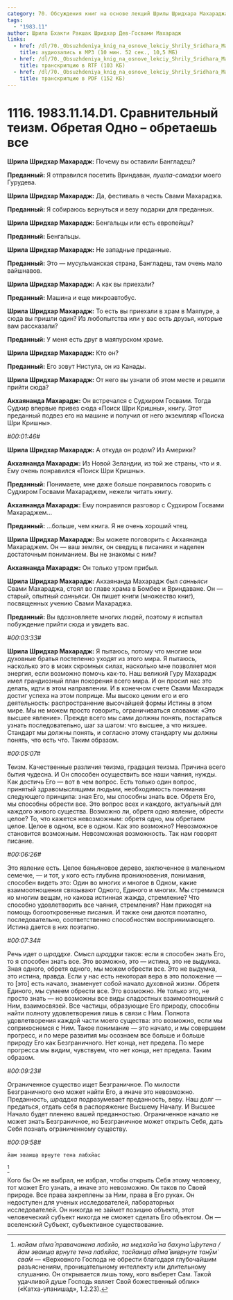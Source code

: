```yaml
---
category: 70. Обсуждения книг на основе лекций Шрилы Шридхара Махараджа
tags:
  - "1983.11"
author: Шрила Бхакти Ракшак Шридхар Дев-Госвами Махарадж
links:
  - href: /dl/70._Obsuzhdeniya_knig_na_osnove_lekciy_Shrily_Sridhara_Maharaja/1116_1983.11.14.D1_SridharMj_Sravnitelnyj_teizm_Obretaja_Odno--obretaesh_vse.mp3
    title: аудиозапись в MP3 (10 мин. 52 сек., 10,5 МБ)
  - href: /dl/70._Obsuzhdeniya_knig_na_osnove_lekciy_Shrily_Sridhara_Maharaja/1116_1983.11.14.D1_SridharMj_Sravnitelnyj_teizm_Obretaja_Odno--obretaesh_vse.rtf
    title: транскрипцию в RTF (103 КБ)
  - href: /dl/70._Obsuzhdeniya_knig_na_osnove_lekciy_Shrily_Sridhara_Maharaja/1116_1983.11.14.D1_SridharMj_Sravnitelnyj_teizm_Obretaja_Odno--obretaesh_vse.pdf
    title: транскрипцию в PDF (152 КБ)
---
```


# 1116. 1983.11.14.D1. Сравнительный теизм. Обретая Одно – обретаешь все

**Шрила Шридхар Махарадж:** Почему вы оставили Бангладеш?

**Преданный:** Я отправился посетить Вриндаван, *пушпа-самадхи* моего Гурудева.

**Шрила Шридхар Махарадж:** Да, фестиваль в честь Свами Махараджа.

**Преданный:** Я собираюсь вернуться и везу подарки для преданных.

**Шрила Шридхар Махарадж:** Бенгальцы или есть европейцы?

**Преданный:** Бенгальцы.

**Шрила Шридхар Махарадж:** Не западные преданные.

**Преданный:** Это — мусульманская страна, Бангладеш, там очень мало вайшнавов.

**Шрила Шридхар Махарадж:** А как вы приехали?

**Преданный:** Машина и еще микроавтобус.

**Шрила Шридхар Махарадж:** То есть вы приехали в храм в Маяпуре, а сюда вы пришли один? Из любопытства или у вас есть друзья, которые вам рассказали?

**Преданный:** У меня есть друг в маяпурском храме.

**Шрила Шридхар Махарадж:** Кто он?

**Преданный:** Его зовут Нистула, он из Канады.

**Шрила Шридхар Махарадж:** От него вы узнали об этом месте и решили прийти сюда?

**Акхаянанда Махарадж:** Он встречался с Судхиром Госвами. Тогда Судхир впервые привез сюда «Поиск Шри Кришны», книгу. Этот преданный подвез его на машине и получил от него экземпляр «Поиска Шри Кришны».

*#00:01:46#*

**Шрила Шридхар Махарадж:** А откуда он родом? Из Америки?

**Акхаянанда Махарадж:** Из Новой Зеландии, из той же страны, что и я. Ему очень понравился «Поиск Шри Кришны».

**Преданный:** Понимаете, мне даже больше понравилось говорить с Судхиром Госвами Махараджем, нежели читать книгу.

**Акхаянанда Махарадж:** Ему понравился разговор с Судхиром Госвами Махараджем…

**Преданный:** …больше, чем книга. Я не очень хороший чтец.

**Шрила Шридхар Махарадж:** Вы можете поговорить с Акхаянанда Махараджем. Он — ваш земляк, он сведущ в писаниях и наделен достаточным пониманием. Вы не знакомы с ним?

**Акхаянанда Махарадж:** Он только утром прибыл.

**Шрила Шридхар Махарадж:** Акхаянанда Махарадж был *санньяси* Свами Махараджа, стоял во главе храма в Бомбее и Вриндаване. Он — старый, опытный *санньяси*. Он пишет книги (множество книг), посвященных учению Свами Махараджа.

**Преданный:** Вы вдохновляете многих людей, поэтому я испытал побуждение прийти сюда и увидеть вас.

*#00:03:33#*

**Шрила Шридхар Махарадж:** Я пытаюсь, потому что многие мои духовные братья постепенно уходят из этого мира. Я пытаюсь, насколько это в моих скромных силах, насколько мне позволяет моя энергия, если возможно помочь как-то. Наш великий Гуру Махарадж имел грандиозный план покорения всего мира. И он просил нас это делать, идти в этом направлении. И в конечном счете Свами Махарадж достиг успеха на этом поприще. Мы высоко ценим его и его деятельность: распространение высочайшей формы Истины в этом мире. Мы не можем просто говорить, ограничиваться словами: «Это высшее явление». Прежде всего мы сами должны понять, постараться узнать последовательно, шаг за шагом: что высшее, а что низшее. Стандарт мы должны понять, и согласно этому стандарту мы должны понять, что есть что. Таким образом.

*#00:05:07#*

Теизм. Качественные различия теизма, градация теизма. Причина всего бытия чудесна. И Он способен осуществить все наши чаяния, нужды. Как достичь Его — вот в чем вопрос. Есть только один вопрос, принятый здравомыслящими людьми, необходимость понимания следующего принципа: зная Его, мы способны знать все. Обретя Его, мы способны обрести все. Это вопрос всех и каждого, актуальный для каждого живого существа. Возможно ли, обретя одно явление, обрести целое? То, что кажется невозможным: обретя одно, мы обретаем целое. Целое в одном, все в одном. Как это возможно? Невозможное становится возможным. Невозможная возможность. Так нам говорят писание.

*#00:06:26#*

Это явление есть. Целое баньяновое дерево, заключенное в маленьком семечке, — и тот, у кого есть глубина проникновения, понимания, способен видеть это: Один во многих и многое в Одном, какие взаимоотношения связывают Одного, Единого и многих. Мы стремимся ко многим вещам, но какова истинная жажда, стремление? Что способно удовлетворить все чаяния, стремления? Нам приходят на помощь богооткровенные писания. И также они даются поэтапно, последовательно, соответственно способностям воспринимающего. Истина дается в них поэтапно.

*#00:07:34#*

Речь идет о *шраддхе*. Смысл *шраддхи* таков: если я способен знать Его, то я способен знать все. Это возможно, это — истина, это не выдумка. Зная одного, обретя одного, мы можем обрести все. Это не выдумка, это истина, правда. Если у нас есть некоторая вера в это положение — то [это] есть начало, знаменует собой начало духовной жизни. Обретя Единого, мы сумеем обрести все. Это возможно. Не только это, не просто знать — но возможны все виды сладостных взаимоотношений с Ним, взаимосвязей. Все частицы, образующие Его природу, способны найти полноту удовлетворения лишь в связи с Ним. Полнота удовлетворения каждой части моего существа: это возможно, если мы соприкоснемся с Ним. Такое понимание — это начало, и мы совершаем прогресс, и по мере развития мы осознаем все больше и больше природу Его как Безграничного. Нет конца, нет предела. По мере прогресса мы видим, чувствуем, что нет конца, нет предела. Таким образом.

*#00:09:23#*

Ограниченное существо ищет Безграничное. По милости Безграничного оно может найти Его, а иначе это невозможно. Преданность, *шраддха* подразумевает преданность, веру. Наш долг — предаться, отдать себя в распоряжение Высшему Началу. И Высшее Начало будет пленено вашей преданностью. Ограниченное начало не может знать Безграничное, но Безграничное может открыть Себя, дать Себя познать ограниченному существу.

*#00:09:58#*

    йам эваиш̣а вр̣н̣уте тена лабхйас
[^_ftn1]

Кого бы Он не выбрал, не избрал, чтобы открыть Себя этому человеку, тот может Его узнать, а иначе это невозможно. Он таков по Своей природе. Все права закреплены за Ним, права в Его руках. Он недоступен для ученых исследователей, лабораторных исследователей. Он никогда не займет позицию объекта, этот человеческий субъект никогда не сможет сделать Его объектом. Он — вселенский Субъект, субъективное существование.



[^_ftn1]: *на̄йам а̄тма̄ правачанена лабхйо, на медхайа̄ на бахуна̄ ш́рутена / йам эваиш̣а вр̣н̣уте тена лабхйас, тасйаиш̣а а̄тма̄ вивр̣н̣уте танӯм̇ сва̄м* — «Верховного Господа не обрести благодаря глубочайшим разъяснениям, проницательному интеллекту или длительному слушанию. Он открывается лишь тому, кого выберет Сам. Такой удачливой душе Господь являет Свой божественный облик» («Катха-упанишад», 1.2.23).

